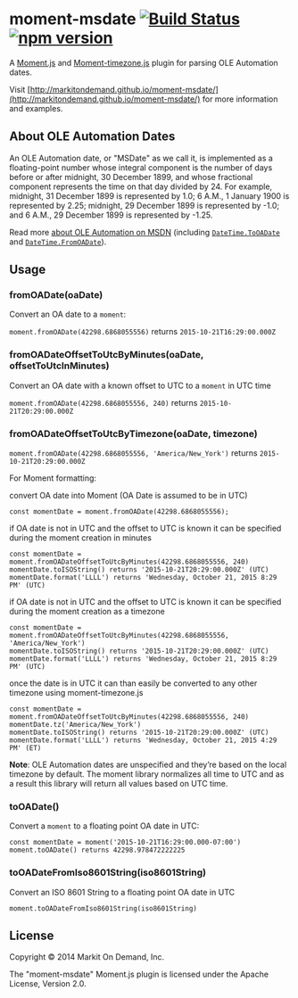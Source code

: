 # moment-msdate [![Build Status](https://travis-ci.org/markitondemand/moment-msdate.svg?branch=master)](https://travis-ci.org/markitondemand/moment-msdate) [![npm version](https://badge.fury.io/js/moment-msdate.svg)](https://badge.fury.io/js/moment-msdate)

A [Moment.js](http://momentjs.com/) and [Moment-timezone.js](http://momentjs.com/timezone) plugin for parsing OLE Automation dates.

Visit [http://markitondemand.github.io/moment-msdate/](http://markitondemand.github.io/moment-msdate/) for more information and examples.

## About OLE Automation Dates

An OLE Automation date, or "MSDate" as we call it, is implemented as a floating-point number whose integral component is the number of days before or after midnight, 30 December 1899, and whose fractional component represents the time on that day divided by 24. For example, midnight, 31 December 1899 is represented by 1.0; 6 A.M., 1 January 1900 is represented by 2.25; midnight, 29 December 1899 is represented by -1.0; and 6 A.M., 29 December 1899 is represented by -1.25.

Read more [about OLE Automation on MSDN](http://msdn.microsoft.com/en-us/library/dt80be78(v=vs.71).aspx) (including [`DateTime.ToOADate`](http://msdn.microsoft.com/en-us/library/system.datetime.tooadate.aspx) and [`DateTime.FromOADate`](http://msdn.microsoft.com/en-us/library/system.datetime.fromoadate.aspx)).

## Usage

### fromOADate(oaDate)

Convert an OA date to a `moment`:

`moment.fromOADate(42298.6868055556)` returns `2015-10-21T16:29:00.000Z`

### fromOADateOffsetToUtcByMinutes(oaDate, offsetToUtcInMinutes)

Convert an OA date with a known offset to UTC to a `moment` in UTC time

`moment.fromOADate(42298.6868055556, 240)` returns `2015-10-21T20:29:00.000Z`

### fromOADateOffsetToUtcByTimezone(oaDate, timezone)

`moment.fromOADate(42298.6868055556, 'America/New_York')` returns `2015-10-21T20:29:00.000Z`

For Moment formatting:


convert OA date into Moment (OA Date is assumed to be in UTC)
```
const momentDate = moment.fromOADate(42298.6868055556);
```
if OA date is not in UTC and the offset to UTC is known it can be specified during the moment creation in minutes
```
const momentDate = moment.fromOADateOffsetToUtcByMinutes(42298.6868055556, 240)
momentDate.toISOString() returns '2015-10-21T20:29:00.000Z' (UTC)
momentDate.format('LLLL') returns 'Wednesday, October 21, 2015 8:29 PM' (UTC)
```

if OA date is not in UTC and the offset to UTC is known it can be specified during the moment creation as a timezone
```
const momentDate = moment.fromOADateOffsetToUtcByMinutes(42298.6868055556, 'America/New_York')
momentDate.toISOString() returns '2015-10-21T20:29:00.000Z' (UTC)
momentDate.format('LLLL') returns 'Wednesday, October 21, 2015 8:29 PM' (UTC)
```

once the date is in UTC it can than easily be converted to any other timezone using moment-timezone.js
```
const momentDate = moment.fromOADateOffsetToUtcByMinutes(42298.6868055556, 240)
momentDate.tz('America/New_York')
momentDate.toISOString() returns '2015-10-21T20:29:00.000Z' (UTC)
momentDate.format('LLLL') returns 'Wednesday, October 21, 2015 4:29 PM' (ET)
```

**Note**: OLE Automation dates are unspecified and they’re based on the local timezone by default. The moment library normalizes all time to UTC and as a result this library will return all values based on UTC time.

### toOADate()

Convert a `moment` to a floating point OA date in UTC:

```
const momentDate = moment('2015-10-21T16:29:00.000-07:00')
moment.toOADate() returns 42298.978472222225
```

### toOADateFromIso8601String(iso8601String)

Convert an ISO 8601 String to a floating point OA date in UTC

`moment.toOADateFromIso8601String(iso8601String)`

## License

Copyright &copy; 2014 Markit On Demand, Inc.

The "moment-msdate" Moment.js plugin is licensed under the Apache License, Version 2.0.
